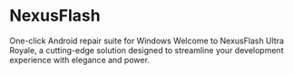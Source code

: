 # NexusFlash
One-click Android repair suite for Windows
Welcome to NexusFlash Ultra Royale, a cutting-edge solution designed to streamline your development experience with elegance and power.
